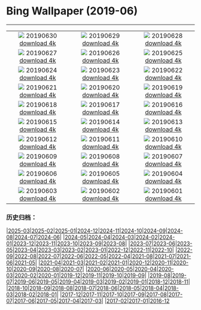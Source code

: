 # Bing Wallpaper (2019-06)
**************
| | | |
|:-:|:-:|:-:|
| ![](https://www.bing.com/th?id=OHR.HKreuni_ZH-CN5683726370_1920x1080.jpg) 20190630 [download 4k](https://www.bing.com/th?id=OHR.HKreuni_ZH-CN5683726370_UHD.jpg) | ![](https://www.bing.com/th?id=OHR.RedAnthiasCoralMayotte_ZH-CN5646370533_1920x1080.jpg) 20190629 [download 4k](https://www.bing.com/th?id=OHR.RedAnthiasCoralMayotte_ZH-CN5646370533_UHD.jpg) | ![](https://www.bing.com/th?id=OHR.BurrowingOwlet_ZH-CN5583013899_1920x1080.jpg) 20190628 [download 4k](https://www.bing.com/th?id=OHR.BurrowingOwlet_ZH-CN5583013899_UHD.jpg) |
| ![](https://www.bing.com/th?id=OHR.Montreux_ZH-CN5485205583_1920x1080.jpg) 20190627 [download 4k](https://www.bing.com/th?id=OHR.Montreux_ZH-CN5485205583_UHD.jpg) | ![](https://www.bing.com/th?id=OHR.RootBridge_ZH-CN5173953292_1920x1080.jpg) 20190626 [download 4k](https://www.bing.com/th?id=OHR.RootBridge_ZH-CN5173953292_UHD.jpg) | ![](https://www.bing.com/th?id=OHR.GlastonburyTor_ZH-CN4673691420_1920x1080.jpg) 20190625 [download 4k](https://www.bing.com/th?id=OHR.GlastonburyTor_ZH-CN4673691420_UHD.jpg) |
| ![](https://www.bing.com/th?id=OHR.SutherlandFalls_ZH-CN4602884079_1920x1080.jpg) 20190624 [download 4k](https://www.bing.com/th?id=OHR.SutherlandFalls_ZH-CN4602884079_UHD.jpg) | ![](https://www.bing.com/th?id=OHR.PhilippinesFirefly_ZH-CN4519927697_1920x1080.jpg) 20190623 [download 4k](https://www.bing.com/th?id=OHR.PhilippinesFirefly_ZH-CN4519927697_UHD.jpg) | ![](https://www.bing.com/th?id=OHR.Gnomesville_ZH-CN4402652527_1920x1080.jpg) 20190622 [download 4k](https://www.bing.com/th?id=OHR.Gnomesville_ZH-CN4402652527_UHD.jpg) |
| ![](https://www.bing.com/th?id=OHR.ManausBasin_ZH-CN4303809335_1920x1080.jpg) 20190621 [download 4k](https://www.bing.com/th?id=OHR.ManausBasin_ZH-CN4303809335_UHD.jpg) | ![](https://www.bing.com/th?id=OHR.HawksbillCrag_ZH-CN4429681235_1920x1080.jpg) 20190620 [download 4k](https://www.bing.com/th?id=OHR.HawksbillCrag_ZH-CN4429681235_UHD.jpg) | ![](https://www.bing.com/th?id=OHR.CommonSundewVosges_ZH-CN0507660055_1920x1080.jpg) 20190619 [download 4k](https://www.bing.com/th?id=OHR.CommonSundewVosges_ZH-CN0507660055_UHD.jpg) |
| ![](https://www.bing.com/th?id=OHR.CherryLaurelMaze_ZH-CN9887470516_1920x1080.jpg) 20190618 [download 4k](https://www.bing.com/th?id=OHR.CherryLaurelMaze_ZH-CN9887470516_UHD.jpg) | ![](https://www.bing.com/th?id=OHR.HelixPomatia_ZH-CN9785223494_1920x1080.jpg) 20190617 [download 4k](https://www.bing.com/th?id=OHR.HelixPomatia_ZH-CN9785223494_UHD.jpg) | ![](https://www.bing.com/th?id=OHR.AlaskaEagle_ZH-CN9957205086_1920x1080.jpg) 20190616 [download 4k](https://www.bing.com/th?id=OHR.AlaskaEagle_ZH-CN9957205086_UHD.jpg) |
| ![](https://www.bing.com/th?id=OHR.PantheraLeoDad_ZH-CN9580668524_1920x1080.jpg) 20190615 [download 4k](https://www.bing.com/th?id=OHR.PantheraLeoDad_ZH-CN9580668524_UHD.jpg) | ![](https://www.bing.com/th?id=OHR.SaskFlowers_ZH-CN9497517721_1920x1080.jpg) 20190614 [download 4k](https://www.bing.com/th?id=OHR.SaskFlowers_ZH-CN9497517721_UHD.jpg) | ![](https://www.bing.com/th?id=OHR.TreeFrog_ZH-CN9016355758_1920x1080.jpg) 20190613 [download 4k](https://www.bing.com/th?id=OHR.TreeFrog_ZH-CN9016355758_UHD.jpg) |
| ![](https://www.bing.com/th?id=OHR.SainteVictoireCezanneBirthday_ZH-CN8216109812_1920x1080.jpg) 20190612 [download 4k](https://www.bing.com/th?id=OHR.SainteVictoireCezanneBirthday_ZH-CN8216109812_UHD.jpg) | ![](https://www.bing.com/th?id=OHR.RioGrande_ZH-CN8091224199_1920x1080.jpg) 20190611 [download 4k](https://www.bing.com/th?id=OHR.RioGrande_ZH-CN8091224199_UHD.jpg) | ![](https://www.bing.com/th?id=OHR.FujiSakura_ZH-CN8005792871_1920x1080.jpg) 20190610 [download 4k](https://www.bing.com/th?id=OHR.FujiSakura_ZH-CN8005792871_UHD.jpg) |
| ![](https://www.bing.com/th?id=OHR.PontadaPiedade_ZH-CN7717691454_1920x1080.jpg) 20190609 [download 4k](https://www.bing.com/th?id=OHR.PontadaPiedade_ZH-CN7717691454_UHD.jpg) | ![](https://www.bing.com/th?id=OHR.OntWarbler_ZH-CN7999782156_1920x1080.jpg) 20190608 [download 4k](https://www.bing.com/th?id=OHR.OntWarbler_ZH-CN7999782156_UHD.jpg) | ![](https://www.bing.com/th?id=OHR.Biorocks_ZH-CN7851264095_1920x1080.jpg) 20190607 [download 4k](https://www.bing.com/th?id=OHR.Biorocks_ZH-CN7851264095_UHD.jpg) |
| ![](https://www.bing.com/th?id=OHR.dragonboat_ZH-CN0697680986_1920x1080.jpg) 20190606 [download 4k](https://www.bing.com/th?id=OHR.dragonboat_ZH-CN0697680986_UHD.jpg) | ![](https://www.bing.com/th?id=OHR.MulberryArtificialHarbour_ZH-CN3973249802_1920x1080.jpg) 20190605 [download 4k](https://www.bing.com/th?id=OHR.MulberryArtificialHarbour_ZH-CN3973249802_UHD.jpg) | ![](https://www.bing.com/th?id=OHR.PeruvianRainforest_ZH-CN4066508593_1920x1080.jpg) 20190604 [download 4k](https://www.bing.com/th?id=OHR.PeruvianRainforest_ZH-CN4066508593_UHD.jpg) |
| ![](https://www.bing.com/th?id=OHR.VastPalmGrove_ZH-CN4145018538_1920x1080.jpg) 20190603 [download 4k](https://www.bing.com/th?id=OHR.VastPalmGrove_ZH-CN4145018538_UHD.jpg) | ![](https://www.bing.com/th?id=OHR.HeligolandSealPup_ZH-CN4217382978_1920x1080.jpg) 20190602 [download 4k](https://www.bing.com/th?id=OHR.HeligolandSealPup_ZH-CN4217382978_UHD.jpg) | ![](https://www.bing.com/th?id=OHR.BassRock_ZH-CN4418828352_1920x1080.jpg) 20190601 [download 4k](https://www.bing.com/th?id=OHR.BassRock_ZH-CN4418828352_UHD.jpg) |

### 历史归档：

|[2025-03](/../2025-03/2025-03.md)|[2025-02](/../2025-02/2025-02.md)|[2025-01](/../2025-01/2025-01.md)|[2024-12](/../2024-12/2024-12.md)|[2024-11](/../2024-11/2024-11.md)|[2024-10](/../2024-10/2024-10.md)|[2024-09](/../2024-09/2024-09.md)|[2024-08](/../2024-08/2024-08.md)|[2024-07](/../2024-07/2024-07.md)|[2024-06](/../2024-06/2024-06.md)|
|[2024-05](/../2024-05/2024-05.md)|[2024-04](/../2024-04/2024-04.md)|[2024-03](/../2024-03/2024-03.md)|[2024-02](/../2024-02/2024-02.md)|[2024-01](/../2024-01/2024-01.md)|[2023-12](/../2023-12/2023-12.md)|[2023-11](/../2023-11/2023-11.md)|[2023-10](/../2023-10/2023-10.md)|[2023-09](/../2023-09/2023-09.md)|[2023-08](/../2023-08/2023-08.md)|
|[2023-07](/../2023-07/2023-07.md)|[2023-06](/../2023-06/2023-06.md)|[2023-05](/../2023-05/2023-05.md)|[2023-04](/../2023-04/2023-04.md)|[2023-03](/../2023-03/2023-03.md)|[2023-02](/../2023-02/2023-02.md)|[2023-01](/../2023-01/2023-01.md)|[2022-12](/../2022-12/2022-12.md)|[2022-11](/../2022-11/2022-11.md)|[2022-10](/../2022-10/2022-10.md)|
|[2022-09](/../2022-09/2022-09.md)|[2022-08](/../2022-08/2022-08.md)|[2022-07](/../2022-07/2022-07.md)|[2022-06](/../2022-06/2022-06.md)|[2022-05](/../2022-05/2022-05.md)|[2022-04](/../2022-04/2022-04.md)|[2021-08](/../2021-08/2021-08.md)|[2021-07](/../2021-07/2021-07.md)|[2021-06](/../2021-06/2021-06.md)|[2021-05](/../2021-05/2021-05.md)|
|[2021-04](/../2021-04/2021-04.md)|[2021-03](/../2021-03/2021-03.md)|[2021-02](/../2021-02/2021-02.md)|[2021-01](/../2021-01/2021-01.md)|[2020-12](/../2020-12/2020-12.md)|[2020-11](/../2020-11/2020-11.md)|[2020-10](/../2020-10/2020-10.md)|[2020-09](/../2020-09/2020-09.md)|[2020-08](/../2020-08/2020-08.md)|[2020-07](/../2020-07/2020-07.md)|
|[2020-06](/../2020-06/2020-06.md)|[2020-05](/../2020-05/2020-05.md)|[2020-04](/../2020-04/2020-04.md)|[2020-03](/../2020-03/2020-03.md)|[2020-02](/../2020-02/2020-02.md)|[2020-01](/../2020-01/2020-01.md)|[2019-12](/../2019-12/2019-12.md)|[2019-11](/../2019-11/2019-11.md)|[2019-10](/../2019-10/2019-10.md)|[2019-09](/../2019-09/2019-09.md)|
|[2019-08](/../2019-08/2019-08.md)|[2019-07](/../2019-07/2019-07.md)|[2019-06](/2019-06.md)|[2019-05](/../2019-05/2019-05.md)|[2019-04](/../2019-04/2019-04.md)|[2019-03](/../2019-03/2019-03.md)|[2019-02](/../2019-02/2019-02.md)|[2019-01](/../2019-01/2019-01.md)|[2018-12](/../2018-12/2018-12.md)|[2018-11](/../2018-11/2018-11.md)|
|[2018-10](/../2018-10/2018-10.md)|[2018-09](/../2018-09/2018-09.md)|[2018-08](/../2018-08/2018-08.md)|[2018-07](/../2018-07/2018-07.md)|[2018-06](/../2018-06/2018-06.md)|[2018-05](/../2018-05/2018-05.md)|[2018-04](/../2018-04/2018-04.md)|[2018-03](/../2018-03/2018-03.md)|[2018-02](/../2018-02/2018-02.md)|[2018-01](/../2018-01/2018-01.md)|
|[2017-12](/../2017-12/2017-12.md)|[2017-11](/../2017-11/2017-11.md)|[2017-10](/../2017-10/2017-10.md)|[2017-09](/../2017-09/2017-09.md)|[2017-08](/../2017-08/2017-08.md)|[2017-07](/../2017-07/2017-07.md)|[2017-06](/../2017-06/2017-06.md)|[2017-05](/../2017-05/2017-05.md)|[2017-04](/../2017-04/2017-04.md)|[2017-03](/../2017-03/2017-03.md)|
|[2017-02](/../2017-02/2017-02.md)|[2017-01](/../2017-01/2017-01.md)|[2016-12](/../2016-12/2016-12.md)